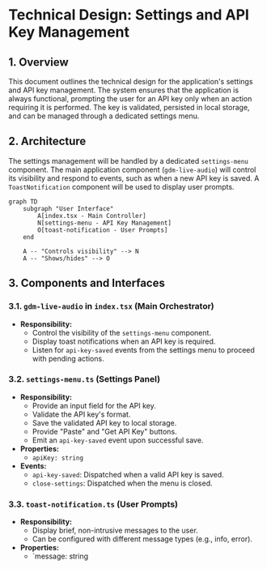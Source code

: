 # Technical Design: Settings and API Key Management

## 1. Overview
This document outlines the technical design for the application's settings and API key management. The system ensures that the application is always functional, prompting the user for an API key only when an action requiring it is performed. The key is validated, persisted in local storage, and can be managed through a dedicated settings menu.

## 2. Architecture
The settings management will be handled by a dedicated `settings-menu` component. The main application component (`gdm-live-audio`) will control its visibility and respond to events, such as when a new API key is saved. A `ToastNotification` component will be used to display user prompts.

```mermaid
graph TD
    subgraph "User Interface"
        A[index.tsx - Main Controller]
        N[settings-menu - API Key Management]
        O[toast-notification - User Prompts]
    end

    A -- "Controls visibility" --> N
    A -- "Shows/hides" --> O
```

## 3. Components and Interfaces

### 3.1. `gdm-live-audio` in `index.tsx` (Main Orchestrator)
- **Responsibility:**
    - Control the visibility of the `settings-menu` component.
    - Display toast notifications when an API key is required.
    - Listen for `api-key-saved` events from the settings menu to proceed with pending actions.

### 3.2. `settings-menu.ts` (Settings Panel)
- **Responsibility:**
    - Provide an input field for the API key.
    - Validate the API key's format.
    - Save the validated API key to local storage.
    - Provide "Paste" and "Get API Key" buttons.
    - Emit an `api-key-saved` event upon successful save.
- **Properties:**
    - `apiKey: string`
- **Events:**
    - `api-key-saved`: Dispatched when a valid API key is saved.
    - `close-settings`: Dispatched when the menu is closed.

### 3.3. `toast-notification.ts` (User Prompts)
- **Responsibility:**
    - Display brief, non-intrusive messages to the user.
    - Can be configured with different message types (e.g., info, error).
- **Properties:**
    - `message: string